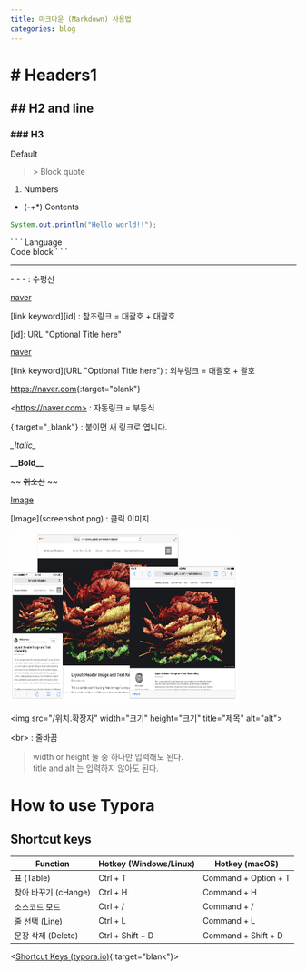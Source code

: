 ```yaml
---
title: 마크다운 (Markdown) 사용법
categories: blog
---
```


# \# Headers1

## \## H2 and line
### \### H3
Default
> \> Block quote 

1. Numbers

+ \(-+*) Contents

```java
System.out.println("Hello world!!");
```
\` \` \` Language <br> Code block \` \` \`

---
\- \- \-  : 수평선

[naver]

[naver]:https://naver.com	"Go to Naver"

\[link keyword][id]  : 참조링크 = 대괄호 + 대괄호

\[id]: URL "Optional Title here"

[naver](https://naver.com, "Go to Naver")

\[link keyword](URL "Optional Title here") : 외부링크 = 대괄호 + 괄호

<https://naver.com>{:target="blank"}

\<https://naver.com> : 자동링크 = 부등식

\{:target="_blank"} : 붙이면 새 링크로 엽니다.

_\_Italic\__ 

__\_\_Bold\_\___ 

\~\~ ~~취소선~~ \~\~ 

[Image](/screenshot.png)

\[Image](screenshot.png) : 클릭 이미지

<img src="/screenshot.png" width="400px" height="300px" title="예시" alt="alt">

\<img src="/위치.확장자" width="크기" height="크기" title="제목" alt="alt"> 

\<br> : 줄바꿈

> width or height 둘 중 하나만 입력해도 된다.<br>title and alt 는 입력하지 않아도 된다.

# How to use Typora

## Shortcut keys

| Function             | Hotkey (Windows/Linux) | Hotkey (macOS)       |
| -------------------- | ---------------------- | -------------------- |
| 표 (Table)           | Ctrl + T               | Command + Option + T |
| 찾아 바꾸기 (cHange) | Ctrl + H               | Command + H          |
| 소스코드 모드        | Ctrl + /               | Command + /          |
| 줄 선택 (Line)       | Ctrl + L               | Command + L          |
| 문장 삭제 (Delete)   | Ctrl + Shift + D       | Command + Shift + D  |

<[Shortcut Keys (typora.io)](https://support.typora.io/Shortcut-Keys/#change-shortcut-keys){:target="blank"}>

